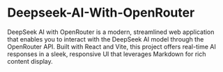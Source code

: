 # Deepseek-AI-With-OpenRouter
DeepSeek AI with OpenRouter is a modern, streamlined web application that enables you to interact with the DeepSeek AI model through the OpenRouter API. Built with React and Vite, this project offers real-time AI responses in a sleek, responsive UI that leverages Markdown for rich content display.
